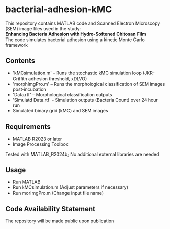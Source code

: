 # bacterial-adhesion-kMC

This repository contains MATLAB code and Scanned Electron Microscopy (SEM) image files used in the study:  
**Enhancing Bacteria Adhesion with Hydro-Softened Chitosan Film**  
The code simulates bacterial adhesion using a kinetic Monte Carlo framework

## Contents

- 'kMCsimulation.m' – Runs the stochastic kMC simulation loop (JKR-Griffith adhesion threshold, xDLVO)
- 'morphImgPro.m' – Runs the morphological classification of SEM images post-incubation
- 'Data.rtf' – Morphological classification outputs
- 'Simulatd Data.rtf' - Simulation outputs (Bacteria Count) over 24 hour run
- Simulated binary grid (kMC) and SEM images

## Requirements

- MATLAB R2023 or later
- Image Processing Toolbox

Tested with MATLAB_R2024b; No additional external libraries are needed

## Usage 

- Run MATLAB
- Run kMCsimulation.m (Adjust parameters if necessary)
- Run morImgPro.m (Change input file name)

## Code Availability Statement 

The repository will be made public upon publication
